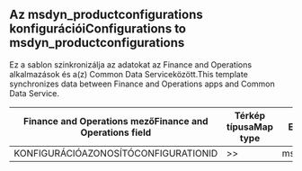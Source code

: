 ## <a name="configurations-to-msdyn_productconfigurations"></a><span data-ttu-id="a41d6-101">Az msdyn_productconfigurations konfigurációi</span><span class="sxs-lookup"><span data-stu-id="a41d6-101">Configurations to msdyn_productconfigurations</span></span>

<span data-ttu-id="a41d6-102">Ez a sablon szinkronizálja az adatokat az Finance and Operations alkalmazások és a(z) Common Data Serviceközött.</span><span class="sxs-lookup"><span data-stu-id="a41d6-102">This template synchronizes data between Finance and Operations apps and Common Data Service.</span></span>

<span data-ttu-id="a41d6-103">Finance and Operations mező</span><span class="sxs-lookup"><span data-stu-id="a41d6-103">Finance and Operations field</span></span> | <span data-ttu-id="a41d6-104">Térkép típusa</span><span class="sxs-lookup"><span data-stu-id="a41d6-104">Map type</span></span> | <span data-ttu-id="a41d6-105">Egyéb Dynamics 365 mező</span><span class="sxs-lookup"><span data-stu-id="a41d6-105">Other Dynamics 365 field</span></span> | <span data-ttu-id="a41d6-106">Alapértelmezett érték</span><span class="sxs-lookup"><span data-stu-id="a41d6-106">Default value</span></span>
---|---|---|---
<span data-ttu-id="a41d6-107">KONFIGURÁCIÓAZONOSÍTÓ</span><span class="sxs-lookup"><span data-stu-id="a41d6-107">CONFIGURATIONID</span></span> | >> | <span data-ttu-id="a41d6-108">msdyn_productconfiguration</span><span class="sxs-lookup"><span data-stu-id="a41d6-108">msdyn_productconfiguration</span></span> | 

